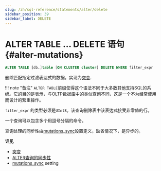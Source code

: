 ```yaml
---
slug: /zh/sql-reference/statements/alter/delete
sidebar_position: 39
sidebar_label: DELETE
---
```


# ALTER TABLE … DELETE 语句 {#alter-mutations}

``` sql
ALTER TABLE [db.]table [ON CLUSTER cluster] DELETE WHERE filter_expr
```

删除匹配指定过滤表达式的数据。实现为[突变](../../../sql-reference/statements/alter/index.md#mutations).

!!! note "备注"
    `ALTER TABLE`前缀使得这个语法不同于大多数其他支持SQL的系统。它的目的是表示，与OLTP数据库中的类似查询不同，这是一个不为经常使用而设计的繁重操作。

`filter_expr` 的类型必须是`UInt8`。该查询删除表中该表达式接受非零值的行。

一个查询可以包含多个用逗号分隔的命令。

查询处理的同步性由[mutations_sync](../../../operations/settings/settings.md#mutations_sync)设置定义。缺省情况下，是异步的。

**详见**

-   [突变](../../../sql-reference/statements/alter/index.md#mutations)
-   [ALTER查询的同步性](../../../sql-reference/statements/alter/index.md#synchronicity-of-alter-queries)
-   [mutations_sync](../../../operations/settings/settings.md#mutations_sync) setting
